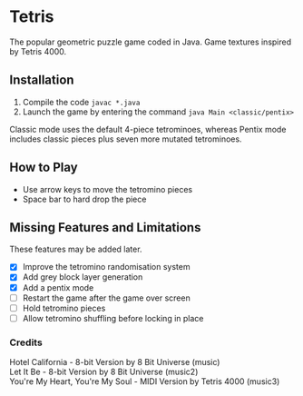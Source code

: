 # Tetris
The popular geometric puzzle game coded in Java. Game textures inspired by Tetris 4000.

## Installation
1. Compile the code `javac *.java`
2. Launch the game by entering the command `java Main <classic/pentix>`

Classic mode uses the default 4-piece tetrominoes, whereas Pentix mode includes classic pieces plus seven more mutated tetrominoes.

## How to Play
- Use arrow keys to move the tetromino pieces
- Space bar to hard drop the piece

## Missing Features and Limitations
These features may be added later.
- [x] Improve the tetromino randomisation system
- [x] Add grey block layer generation
- [x] Add a pentix mode
- [ ] Restart the game after the game over screen
- [ ] Hold tetromino pieces
- [ ] Allow tetromino shuffling before locking in place

### Credits
Hotel California - 8-bit Version by 8 Bit Universe (music)\
Let It Be - 8-bit Version by 8 Bit Universe (music2)\
You're My Heart, You're My Soul - MIDI Version by Tetris 4000 (music3)
